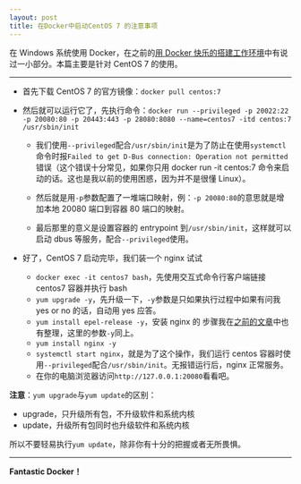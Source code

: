 ```yaml
---
layout: post
title: 在Docker中启动CentOS 7 的注意事项
---
```


在 Windows 系统使用 Docker，在之前的[用 Docker 快乐的搭建工作环境](../Post2-Prepare-Dev-Environment-with-Docker)中有说过一小部分。本篇主要是针对 CentOS 7 的使用。

---

- 首先下载 CentOS 7 的官方镜像：`docker pull centos:7`

- 然后就可以运行它了，先执行命令：`docker run --privileged -p 20022:22 -p 20080:80 -p 20443:443 -p 28080:8080 --name=centos7 -itd centos:7 /usr/sbin/init`

  - 我们使用`--privileged`配合`/usr/sbin/init`是为了防止在使用`systemctl`命令时报`Failed to get D-Bus connection: Operation not permitted`错误（这个错误十分常见，如果你只用 docker run -it centos:7 命令来启动的话。这也是我以前的使用困惑，因为并不是很懂 Linux）。

  - 然后就是用`-p`参数配置了一堆端口映射，例：`-p 20080:80`的意思就是增加本地 20080 端口到容器 80 端口的映射。

  - 最后那里的意义是设置容器的 entrypoint 到`/usr/sbin/init`，这样就可以启动 dbus 等服务，配合`--privileged`使用。

- 好了，CentOS 7 启动完毕，我们装一个 nginx 试试
  - `docker exec -it centos7 bash`，先使用交互式命令行客户端链接 centos7 容器并执行 bash
  - `yum upgrade -y`，先升级一下，`-y`参数是只如果执行过程中如果有问我 yes or no 的话，自动用 yes 应答。
  - `yum install epel-release -y`，安装 nginx 的 步骤我在[之前的文章](../Setup-nginx-on-new-installed-CentOS7)中也有整理，这里的参数`-y`同上。
  - `yum install nginx -y`
  - `systemctl start nginx`，就是为了这个操作，我们运行 centos 容器时使用`--privileged`配合`/usr/sbin/init`。无报错运行后，nginx 正常服务。
  - 在你的电脑浏览器访问`http://127.0.0.1:20080`看看吧。

**注意**：`yum upgrade`与`yum update`的区别：

- upgrade，只升级所有包，不升级软件和系统内核
- update，升级所有包同时也升级软件和系统内核

所以不要轻易执行`yum update`，除非你有十分的把握或者无所畏惧。

---

**Fantastic Docker！**
